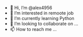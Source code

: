 - 👋 Hi, I’m @alex4956
- 👀 I’m interested in remoote job
- 🌱 I’m currently learning Python
- 💞️ I’m looking to collaborate on ...
- 📫 How to reach me ...

<!---
alex4956/alex4956 is a ✨ special ✨ repository because its `README.md` (this file) appears on your GitHub profile.
You can click the Preview link to take a look at your changes.
--->

